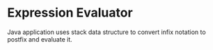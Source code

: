 # Expression Evaluator
Java application uses stack data structure to convert infix notation to postfix and evaluate it.
